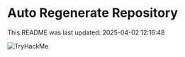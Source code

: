 # Auto Regenerate Repository

This README was last updated: 2025-04-02 12:16:48

 ![TryHackMe](https://tryhackme.com/badge/533634)
